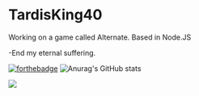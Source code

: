 # TardisKing40
Working on a game called Alternate.
Based in Node.JS

-End my eternal suffering.

[![forthebadge](https://forthebadge.com/images/badges/not-a-bug-a-feature.svg)](https://forthebadge.com)
![Anurag's GitHub stats](https://github-readme-stats.vercel.app/api?username=anuraghazra&show_icons=true&theme=radical)

![](https://discord.c99.nl/widget/theme-3/275015570284478466.png)
